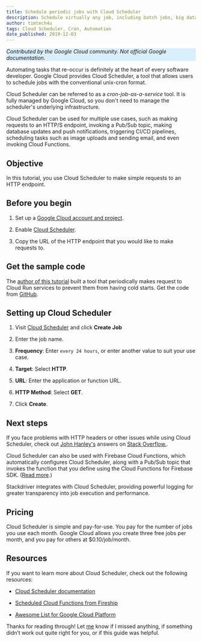 ```yaml
---
title: Schedule periodic jobs with Cloud Scheduler
description: Schedule virtually any job, including batch jobs, big data jobs, and cloud infrastructure operations with Cloud Scheduler.
author: timtech4u
tags: Cloud Scheduler, Cron, Automation
date_published: 2019-12-03
---
```


<p style="background-color:#D9EFFC;"><i>Contributed by the Google Cloud community. Not official Google documentation.</i></p>

Automating tasks that re-occur is definitely at the heart of every software developer. Google Cloud provides Cloud Scheduler,
a tool that allows users to schedule jobs with the conventional unix-cron format.  

Cloud Scheduler can be referred to as a *cron-job-as-a-service* tool. It is fully managed by Google Cloud, so you don't need 
to manage the scheduler's underlying infrastructure.

Cloud Scheduler can be used for multiple use cases, such as making requests to an HTTP/S endpoint, invoking a Pub/Sub topic, 
making database updates and push notifications, triggering CI/CD pipelines, scheduling tasks such as image uploads and 
sending email, and even invoking Cloud Functions.

## Objective

In this tutorial, you use Cloud Scheduler to make simple requests to an HTTP endpoint.  

## Before you begin

1. Set up a [Google Cloud account and project](https://cloud.google.com/gcp/getting-started/).

1. Enable [Cloud Scheduler](https://console.cloud.google.com/cloudscheduler).

1. Copy the URL of the HTTP endpoint that you would like to make requests to.

## Get the sample code

The [author of this tutorial](https://github.com/Timtech4u) built a tool that periodically makes request to Cloud Run
services to prevent them from having cold starts. Get the code from [GitHub](https://github.com/Timtech4u/cloudrun_warmer).

## Setting up Cloud Scheduler 

1.  Visit [Cloud Scheduler](https://console.cloud.google.com/cloudscheduler) and click **Create Job**

1.  Enter the job name.

1.  **Frequency**: Enter `every 24 hours`, or enter another value to suit your use case.

1.  **Target**: Select **HTTP**.

1.  **URL**: Enter the application or function URL.

1.  **HTTP Method**: Select **GET**.

1.  Click **Create**.

## Next steps

If you face problems with HTTP headers or other issues while using Cloud Scheduler, check out
[John Hanley's](https://twitter.com/NeoPrimeAws) answers on
[Stack Overflow.](https://stackoverflow.com/search?q=user:8016720+[google-cloud-scheduler). 

Cloud Scheduler can also be used with Firebase Cloud Functions, which automatically configures Cloud Scheduler, along with a
Pub/Sub topic that invokes the function that you define using the Cloud Functions for Firebase SDK.
([Read more](https://firebase.google.com/docs/functions/schedule-functions).)

Stackdriver integrates with Cloud Scheduler, providing powerful logging for greater transparency into job execution and
performance.

## Pricing

Cloud Scheduler is simple and pay-for-use. You pay for the number of jobs you use each month. Google Cloud allows you create
three free jobs per month, and you pay for others at $0.10/job/month.

## Resources

If you want to learn more about Cloud Scheduler, check out the following resources:

- [Cloud Scheduler documentation](https://cloud.google.com/scheduler/docs/quickstart) 

- [Scheduled Cloud Functions from Fireship](https://fireship.io/lessons/cloud-functions-scheduled-time-trigger/)

- [Awesome List for Google Cloud Platform](https://github.com/GoogleCloudPlatform/awesome-google-cloud)

Thanks for reading through! Let [me](https://twitter.com/timtech4u) know if I missed anything, if something didn’t work out 
quite right for you, or if this guide was helpful.

